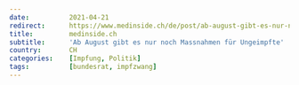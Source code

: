 ```yaml
---
date:          2021-04-21
redirect:      https://www.medinside.ch/de/post/ab-august-gibt-es-nur-noch-massnahmen-fuer-ungeimpfte
title:         medinside.ch
subtitle:      'Ab August gibt es nur noch Massnahmen für Ungeimpfte'
country:       CH
categories:    [Impfung, Politik]
tags:          [bundesrat, impfzwang]
---
```

